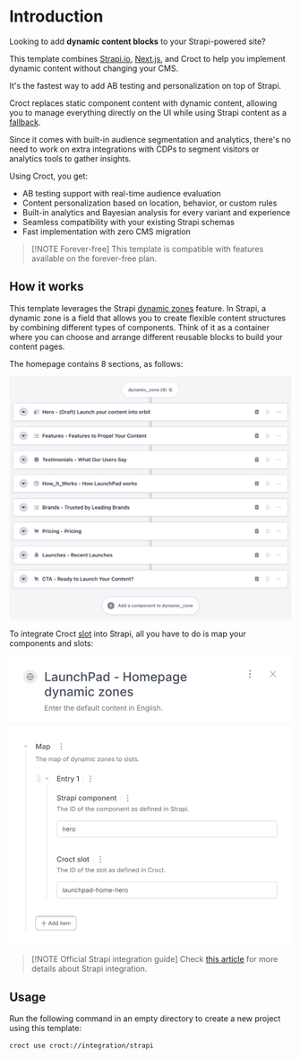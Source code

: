 # Introduction

Looking to add **dynamic content blocks** to your Strapi-powered site?

This template
combines [Strapi.io](https://strapi.io?utm_source=croct), [Next.js](https://nextjs.org/?utm_source=croct), and
Croct to help you implement dynamic content without changing your CMS.

It's the fastest way to add AB testing and personalization on top of Strapi.

Croct replaces static component content with dynamic content, allowing you to manage everything directly on the UI while
using Strapi content as a [fallback](https://docs.croct.com/reference/sdk/nextjs/content-rendering#fault-tolerance).

Since it comes with built-in audience segmentation and analytics, there's no need to work on extra integrations with
CDPs to segment visitors or analytics tools to gather insights.

Using Croct, you get:

* AB testing support with real-time audience evaluation
* Content personalization based on location, behavior, or custom rules
* Built-in analytics and Bayesian analysis for every variant and experience
* Seamless compatibility with your existing Strapi schemas
* Fast implementation with zero CMS migration

> [!NOTE Forever-free]
> This template is compatible with features available on the forever-free plan.

## How it works

This template leverages the
Strapi [dynamic zones](https://strapi.io/blog/how-to-create-pages-on-the-fly-with-dynamic-zone?utm_source=croct)
feature. In Strapi, a dynamic zone is a field that allows you to create flexible content structures by combining
different types of components. Think of it as a container where you can choose and arrange different reusable blocks to
build your content pages.

The homepage contains 8 sections, as follows:

![A screenshot of Strapi's admin with the list of dynamic zone components of the homepage.](./intro-illustration-1.png)

To integrate Croct [slot](https://docs.croct.com/explanation/slot) into Strapi, all you have to do is map your
components and slots:

![A screenshot of Croct's admin with the map of Strapi components to Croct slots.](./intro-illustration-2.png)

> [!NOTE Official Strapi integration guide]
> Check [this article](https://strapi.io/integrations/croct?utm_source=croct) for more details about Strapi integration.

## Usage

Run the following command in an empty directory to create a new project using this template:

```croct-cmd
croct use croct://integration/strapi
```
